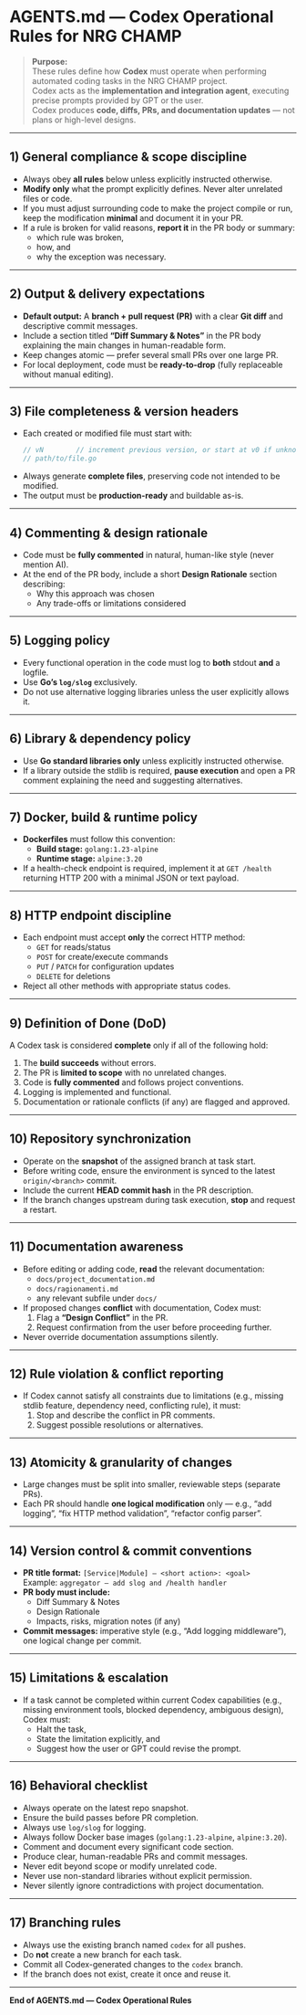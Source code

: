 # AGENTS.md — Codex Operational Rules for NRG CHAMP

> **Purpose:**  
> These rules define how **Codex** must operate when performing automated coding tasks in the NRG CHAMP project.  
> Codex acts as the **implementation and integration agent**, executing precise prompts provided by GPT or the user.  
> Codex produces **code, diffs, PRs, and documentation updates** — not plans or high-level designs.

---

## 1) General compliance & scope discipline

- Always obey **all rules** below unless explicitly instructed otherwise.
- **Modify only** what the prompt explicitly defines. Never alter unrelated files or code.
- If you must adjust surrounding code to make the project compile or run, keep the modification **minimal** and document it in your PR.
- If a rule is broken for valid reasons, **report it** in the PR body or summary:
    - which rule was broken,
    - how, and
    - why the exception was necessary.

---

## 2) Output & delivery expectations

- **Default output:** A **branch + pull request (PR)** with a clear **Git diff** and descriptive commit messages.
- Include a section titled **“Diff Summary & Notes”** in the PR body explaining the main changes in human-readable form.
- Keep changes atomic — prefer several small PRs over one large PR.
- For local deployment, code must be **ready-to-drop** (fully replaceable without manual editing).

---

## 3) File completeness & version headers

- Each created or modified file must start with:
  ```go
  // vN        // increment previous version, or start at v0 if unknown
  // path/to/file.go
  ```
- Always generate **complete files**, preserving code not intended to be modified.
- The output must be **production-ready** and buildable as-is.

---

## 4) Commenting & design rationale

- Code must be **fully commented** in natural, human-like style (never mention AI).
- At the end of the PR body, include a short **Design Rationale** section describing:
    - Why this approach was chosen
    - Any trade-offs or limitations considered

---

## 5) Logging policy

- Every functional operation in the code must log to **both** stdout **and** a logfile.
- Use **Go’s `log/slog`** exclusively.
- Do not use alternative logging libraries unless the user explicitly allows it.

---

## 6) Library & dependency policy

- Use **Go standard libraries only** unless explicitly instructed otherwise.
- If a library outside the stdlib is required, **pause execution** and open a PR comment explaining the need and suggesting alternatives.

---

## 7) Docker, build & runtime policy

- **Dockerfiles** must follow this convention:
    - **Build stage:** `golang:1.23-alpine`
    - **Runtime stage:** `alpine:3.20`
- If a health-check endpoint is required, implement it at `GET /health` returning HTTP 200 with a minimal JSON or text payload.

---

## 8) HTTP endpoint discipline

- Each endpoint must accept **only** the correct HTTP method:
    - `GET` for reads/status
    - `POST` for create/execute commands
    - `PUT` / `PATCH` for configuration updates
    - `DELETE` for deletions
- Reject all other methods with appropriate status codes.

---

## 9) Definition of Done (DoD)

A Codex task is considered **complete** only if all of the following hold:

1. The **build succeeds** without errors.
2. The PR is **limited to scope** with no unrelated changes.
3. Code is **fully commented** and follows project conventions.
4. Logging is implemented and functional.
5. Documentation or rationale conflicts (if any) are flagged and approved.

---

## 10) Repository synchronization

- Operate on the **snapshot** of the assigned branch at task start.
- Before writing code, ensure the environment is synced to the latest `origin/<branch>` commit.
- Include the current **HEAD commit hash** in the PR description.
- If the branch changes upstream during task execution, **stop** and request a restart.

---

## 11) Documentation awareness

- Before editing or adding code, **read** the relevant documentation:
    - `docs/project_documentation.md`
    - `docs/ragionamenti.md`
    - any relevant subfile under `docs/`
- If proposed changes **conflict** with documentation, Codex must:
    1. Flag a **“Design Conflict”** in the PR.
    2. Request confirmation from the user before proceeding further.
- Never override documentation assumptions silently.

---

## 12) Rule violation & conflict reporting

- If Codex cannot satisfy all constraints due to limitations (e.g., missing stdlib feature, dependency need, conflicting rule), it must:
    1. Stop and describe the conflict in PR comments.
    2. Suggest possible resolutions or alternatives.

---

## 13) Atomicity & granularity of changes

- Large changes must be split into smaller, reviewable steps (separate PRs).
- Each PR should handle **one logical modification** only — e.g., “add logging”, “fix HTTP method validation”, “refactor config parser”.

---

## 14) Version control & commit conventions

- **PR title format:** `[Service|Module] — <short action>: <goal>`  
  Example: `aggregator — add slog and /health handler`
- **PR body must include:**
    - Diff Summary & Notes
    - Design Rationale
    - Impacts, risks, migration notes (if any)
- **Commit messages:** imperative style (e.g., “Add logging middleware”), one logical change per commit.

---

## 15) Limitations & escalation

- If a task cannot be completed within current Codex capabilities (e.g., missing environment tools, blocked dependency, ambiguous design), Codex must:
    - Halt the task,
    - State the limitation explicitly, and
    - Suggest how the user or GPT could revise the prompt.

---

## 16) Behavioral checklist

-  Always operate on the latest repo snapshot.
-  Ensure the build passes before PR completion.
-  Always use `log/slog` for logging.
-  Always follow Docker base images (`golang:1.23-alpine`, `alpine:3.20`).
-  Comment and document every significant code section.
-  Produce clear, human-readable PRs and commit messages.
-  Never edit beyond scope or modify unrelated code.
-  Never use non-standard libraries without explicit permission.
-  Never silently ignore contradictions with project documentation.

---

## 17) Branching rules
- Always use the existing branch named `codex` for all pushes.
- Do **not** create a new branch for each task.
- Commit all Codex-generated changes to the `codex` branch.
- If the branch does not exist, create it once and reuse it.

---

**End of AGENTS.md — Codex Operational Rules**

